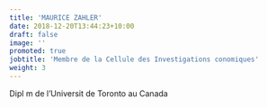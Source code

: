 ```yaml
---
title: 'MAURICE ZAHLER'
date: 2018-12-20T13:44:23+10:00
draft: false
image: ''
promoted: true
jobtitle: 'Membre de la Cellule des Investigations conomiques'
weight: 3
---
```


Dipl m de l’Universit de Toronto au Canada
